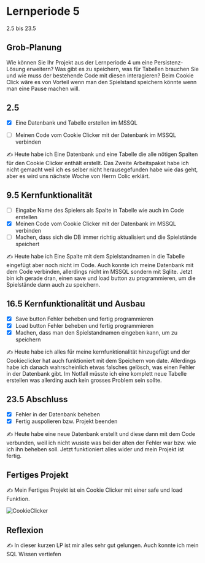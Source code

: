 # Lernperiode 5

2.5 bis 23.5

## Grob-Planung

Wie können Sie Ihr Projekt aus der Lernperiode 4 um eine Persistenz-Lösung erweitern? Was gibt es zu speichern, was für Tabellen brauchen Sie und wie muss der bestehende Code mit diesen interagieren?
Beim Cookie Click wäre es von Vorteil wenn man den Spielstand speichern könnte wenn man eine Pause machen will.

## 2.5

- [x] Eine Datenbank und Tabelle erstellen im MSSQL
- [ ] Meinen Code vom Cookie Clicker mit der Datenbank im MSSQL verbinden


✍️ Heute habe ich Eine Datenbank und eine Tabelle die alle nötigen Spalten für den Cookie Clicker enthält erstellt. Das Zweite Arbeitspaket habe ich nicht gemacht weil ich es selber nicht herausegefunden habe wie das geht, aber es wird uns nächste Woche von Herrn Colic erklärt.


## 9.5 Kernfunktionalität

- [ ] Eingabe Name des Spielers als Spalte in Tabelle wie auch im Code erstellen
- [x] Meinen Code vom Cookie Clicker mit der Datenbank im MSSQL verbinden
- [ ] Machen, dass sich die DB immer richtig aktualisiert und die Spielstände speichert

✍️ Heute habe ich Eine Spalte mit dem Spielstandnamen in die Tabelle eingefügt aber noch nicht im Code.
Auch konnte ich meine Datenbank mit dem Code verbinden, allerdings nicht im MSSQL sondern mit Sqlite.
Jetzt bin ich gerade dran, einen save und load button zu programmieren, um die Spielstände dann auch zu speichern.

## 16.5 Kernfunktionalität und Ausbau

- [x] Save button Fehler beheben und fertig programmieren
- [x] Load button Fehler beheben und fertig programmieren
- [x] Machen, dass man den Spielstandnamen eingeben kann, um zu speichern

✍️ Heute habe ich alles für meine kernfunktionalität hinzugefügt und der Cookieclicker hat auch funktioniert mit dem Speichern von date. Allerdings habe ich danach wahrscheinlich etwas falsches gelösch, was einen Fehler in der Datenbank gibt. Im Notfall müsste ich eine komplett neue Tabelle erstellen was allerding auch kein grosses Problem sein sollte.

## 23.5 Abschluss

- [x] Fehler in der Datenbank beheben
- [x] Fertig auspolieren bzw. Projekt beenden

✍️ Heute habe eine neue Datenbank erstellt und diese dann mit dem Code verbunden, weil ich nicht wusste was bei der alten der Fehler war bzw. wie ich ihn beheben soll. Jetzt funktioniert alles wider und mein Projekt ist fertig.


## Fertiges Projekt

✍️ Mein Fertiges Projekt ist ein Cookie Clicker mit einer safe und load Funktion.

![CookieClicker](https://github.com/user-attachments/assets/1ed13f61-af38-45c5-90b5-c8a5891440d8)


## Reflexion

✍️ In dieser kurzen LP ist mir alles sehr gut gelungen. Auch konnte ich mein SQL Wissen vertiefen
